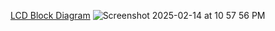 [LCD Block Diagram](https://app.diagrams.net/#G1y2u3dRcogwUWcMYUiIJfNdwun7hrlTpl#%7B%22pageId%22%3A%22teRC2CDqhKtyOaRolnaf%22%7D)
![Screenshot 2025-02-14 at 10 57 56 PM](https://github.com/user-attachments/assets/501d546b-ae76-4b24-b539-9601978e4b8c)
